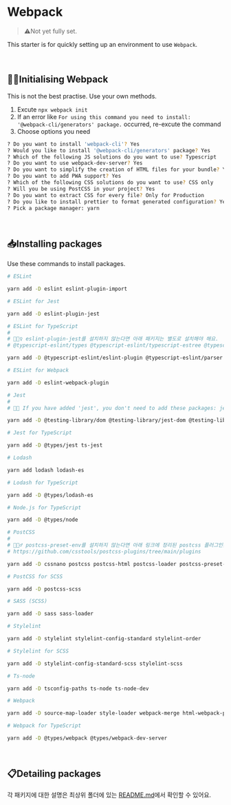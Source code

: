 # Webpack

> ⚠️Not yet fully set.

This starter is for quickly setting up an environment to use `Webpack`.

<br>

## 👼🏻Initialising Webpack

This is not the best practise. Use your own methods.

1. Excute `npx webpack init`
1. If an error like `For using this command you need to install: '@webpack-cli/generators' package.` occurred, re-excute the command
1. Choose options you need

```bash
? Do you want to install 'webpack-cli'? Yes
? Would you like to install '@webpack-cli/generators' package? Yes
? Which of the following JS solutions do you want to use? Typescript
? Do you want to use webpack-dev-server? Yes
? Do you want to simplify the creation of HTML files for your bundle? Yes
? Do you want to add PWA support? Yes
? Which of the following CSS solutions do you want to use? CSS only
? Will you be using PostCSS in your project? Yes
? Do you want to extract CSS for every file? Only for Production
? Do you like to install prettier to format generated configuration? Yes
? Pick a package manager: yarn
```

<br>

## 📥Installing packages

Use these commands to install packages.

```bash
# ESLint

yarn add -D eslint eslint-plugin-import

# ESLint for Jest

yarn add -D eslint-plugin-jest

# ESLint for TypeScript
#
# 💁🏻‍♀️ eslint-plugin-jest를 설치하지 않는다면 아래 패키지는 별도로 설치해야 해요.
# @typescript-eslint/types @typescript-eslint/typescript-estree @typescript-eslint/utils

yarn add -D @typescript-eslint/eslint-plugin @typescript-eslint/parser eslint-import-resolver-typescript

# ESLint for Webpack

yarn add -D eslint-webpack-plugin

# Jest
#
# 💁🏻 If you have added 'jest', you don't need to add these packages: jest-resolve and jest-resolve-dependencies.

yarn add -D @testing-library/dom @testing-library/jest-dom @testing-library/user-event jest jest-environment-jsdom jsdom

# Jest for TypeScript

yarn add -D @types/jest ts-jest

# Lodash

yarn add lodash lodash-es

# Lodash for TypeScript

yarn add -D @types/lodash-es

# Node.js for TypeScript

yarn add -D @types/node

# PostCSS
#
# 💁🏻‍♂️ postcss-preset-env를 설치하지 않는다면 아래 링크에 정리된 postcss 플러그인은 별도로 설치해야 해요.
# https://github.com/csstools/postcss-plugins/tree/main/plugins

yarn add -D cssnano postcss postcss-html postcss-loader postcss-preset-env postcss-syntax postcss-url

# PostCSS for SCSS

yarn add -D postcss-scss

# SASS (SCSS)

yarn add -D sass sass-loader

# Stylelint

yarn add -D stylelint stylelint-config-standard stylelint-order

# Stylelint for SCSS

yarn add -D stylelint-config-standard-scss stylelint-scss

# Ts-node

yarn add -D tsconfig-paths ts-node ts-node-dev

# Webpack

yarn add -D source-map-loader style-loader webpack-merge html-webpack-plugin mini-css-extract-plugin

# Webpack for TypeScript

yarn add -D @types/webpack @types/webpack-dev-server
```

<br>

## 📋Detailing packages

각 패키지에 대한 설명은 최상위 폴더에 있는 [README.md](https://github.com/biniruu/starter-pack#detailing-packages)에서 확인할 수 있어요.
